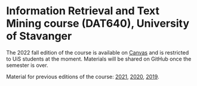 # Information Retrieval and Text Mining course (DAT640), University of Stavanger

The 2022 fall edition of the course is available on [Canvas](https://stavanger.instructure.com/courses/10777) and is restricted to UiS students at the moment.  Materials will be shared on GitHub once the semester is over.

Material for previous editions of the course: [2021](https://github.com/iai-group/ir-course-2021), [2020](https://github.com/kbalog/uis-dat640-fall2020), [2019](https://github.com/kbalog/uis-dat640-fall2019).

